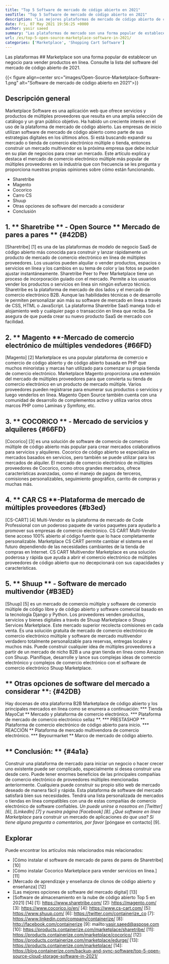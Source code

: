 ```yaml
---
title: "Top 5 Software de mercado de código abierto en 2021" 
seoTitle: "Top 5 Software de mercado de código abierto en 2021" 
description: "Las mejores plataformas de mercado de código abierto de comercio electrónico de comercio electrónico de comercio electrónico autohostado para construir tiendas en línea, que venden productos físicos y digitales." 
date: Fri, 07 May 2021 19:56:25 +0000
author: yasir saeed
summary: "Las plataformas de mercado son una forma popular de establecer un negocio para vender productos en línea. Consulte la lista del software del mercado de código abierto de 2021." 
url: /es/top-5-open-source-marketplace-software-in-2021/
categories: ['Marketplace', 'Shopping Cart Software']
---
```


Las plataformas ## Marketplace son una forma popular de establecer un negocio para vender productos en línea. Consulte la lista del software del mercado de código abierto de 2021.

{{< figure align=center src="images/Open-Source-Marketplace-Software-1.png" alt="Software de mercado de código abierto en 2021">}}


## **Descripción general**
Marketplace Software es una aplicación web que ofrece servicios y productos de múltiples proveedores que resulta en una amplia selección de catálogo y un gran público objetivo. Ha habido un creciente interés en el uso de la plataforma de mercado de código abierto. Las empresas de inicio utilizan software de mercado de código abierto como parte de sus estrategias digitales en los últimos años. Si está buscando expandir su mercado o tienda de comercio electrónico múltiple o tienda, entonces construir un mercado multivendor es la próxima empresa que debe incluir en su plan de negocios para crear un mercado.
Este artículo explica y destaca el mercado de comercio electrónico múltiple más popular de múltiples proveedores en la industria que con frecuencia se les pregunta y proporciona nuestras propias opiniones sobre cómo están funcionando.
  * Sharetribe
  * Magento
  * Cocorico
  * Carro CS
  * Shuup
  * Otras opciones de software del mercado a considerar
  * Conclusión

## 1. ** Sharetribe ** - Open Source ** Mercado de pares a pares ** {#42DB}
[Sharetribe] [1] es una de las plataformas de modelo de negocio SaaS de código abierto más conocida para construir y lanzar rápidamente un producto de mercado de comercio electrónico en línea de múltiples proveedores. Los usuarios pueden alquilar o vender productos, espacios o servicios en línea y los cambios en su tema de color y las fotos se pueden ajustar instantáneamente. Sharetribe Peer to Peer Marketplace tiene un proceso de incorporación guiado con el mercado. Permite a los usuarios vender los productos o servicios en línea sin ningún esfuerzo técnico. Sharetribe es la plataforma de mercado de dos lados y el mercado de comercio electrónico B2B.
Aunque las habilidades técnicas o de desarrollo le permiten personalizar aún más su software de mercado en línea a través de CSS, HTML o JavaScript. La plataforma Sharetribe SaaS maneja todo el alojamiento web y cualquier pago o transacción en línea que reciba. Se asegura de que pueda crear su nuevo producto SaaS de mercado con facilidad.

## 2. ** Magento **-Mercado de comercio electrónico de múltiples vendedores {#66FD}
[Magento] [2] Marketplace es una popular plataforma de comercio e comercio de código abierto y de código abierto basada en PHP que muchos minoristas y marcas han utilizado para comenzar su propia tienda de comercio electrónico. Marketplace Magento proporciona una extensión del mercado de múltiples proveedores para que convierta su tienda de comercio electrónico en un producto de mercado múltiple. Varios proveedores pueden registrarse para enumerar sus productos o servicios y luego venderlos en línea. Magento Open Source también cuenta con una comunidad de desarrollo de complementos activo y utiliza varios otros marcos PHP como Laminas y Symfony, etc.

## 3. ** COCORICO ** - Mercado de servicios y alquileres {#66FD}
[Cocorico] [3] es una solución de software de comercio de comercio múltiple de código abierto más popular para crear mercados colaborativos para servicios y alquileres. Cocorico de código abierto se especializa en mercados basados ​​en servicios, pero también se puede utilizar para los mercados de alquiler. El mercado de comercio electrónico de múltiples proveedores de Cocorico, como otros grandes mercados, ofrece características avanzadas, como el manejo de pagos de terceros, comisiones personalizables, seguimiento geográfico, carrito de compras y muchas más.

## 4. ** CAR CS **-Plataforma de mercado de múltiples proveedores {#b3ed}
[CS-CART] [4] Multi-Vendor es la plataforma de mercado de Code Professional con un poderoso paquete de varios paquetes para ayudarlo a promover sus empresas de comercio electrónico. CS CART Multi-Vendor tiene acceso 100% abierto al código fuente que lo hace completamente personalizable. Marketplace CS CART permite cambiar el sistema en el futuro dependiendo de las necesidades cambiantes de la tienda de compras en Internet. CS CART Multivendor Marketplace es una solución poderosa y rápida que ayuda a abrir el comercio electrónico de múltiples proveedores de código abierto que no decepcionará con sus capacidades y características.

## 5. ** Shuup ** - Software de mercado multivendor {#B3ED}
[Shuup] [5] es un mercado de comercio múltiple y software de comercio múltiple de código libre y de código abierto y software comercial basado en la tecnología Django y Python. Los proveedores venden productos, servicios y bienes digitales a través de Shuup Marketplace o Shuup Services Marketplace. Este mercado superior recolecta comisiones en cada venta. Es una solución gratuita de mercado de comercio electrónico de comercio electrónico múltiple y software de mercado multivendor verdadero totalmente personalizable para reservas, entregas locales y muchos más. Puede construir cualquier idea de múltiples proveedores a partir de un mercado de nicho B2B a una gran tienda en línea como Amazon con Shuup. Planifique, desarrolle y lance sus complejas ideas de comercio electrónico y complejos de comercio electrónico con el software de comercio electrónico Shuup Marketplace.

## ** Otras opciones de software del mercado a considerar **: {#42DB}
Hay docenas de otra plataforma B2B Marketplace de código abierto y los principales mercados en línea como se enumera a continuación:
  *** Tienda MayoCat ** Mercado y plataforma de comercio electrónico.
  *** Plataforma de mercado de comercio electrónico sellaz **.
  *** PRESTASHOP ** Plataforma de comercio electrónico de código abierto para inicio.
  *** REACCIÓN ** Plataforma de mercado multivendora de comercio electrónico.
  *** Beyourmarket ** Marco de mercado de código abierto.

## ** Conclusión: ** {#4a1a}
Construir una plataforma de mercado para iniciar un negocio o hacer crecer uno existente puede ser complicado, especialmente si desea construir una desde cero. Puede tener enormes beneficios de las principales compañías de comercio electrónico de proveedores múltiples mencionadas anteriormente. Cualquiera puede construir su propio sitio web de mercado deseado de manera fácil y rápida. Esta plataforma de software del mercado satisfará bien sus necesidades. Tendrá una lista personalizada de mercados o tiendas en línea compatibles con una de estas compañías de comercio electrónico de software confiables.
_Un puede unirse a nosotros en [Twitter] [6], [LinkedIn] [7] y nuestra página [Facebook] [8]. ¿Qué software en línea Marketplace_ para construir un mercado de aplicaciones _do que usa? Si tiene alguna pregunta o comentarios, por favor_ [póngase en contacto] [9].

## Explorar
Puede encontrar los artículos más relacionados más relacionados:
  * [Cómo instalar el software de mercado de pares de pares de Sharetribe] [10]
  * [Cómo instalar Cocorico Marketplace para vender servicios en línea.] [11]
  * [Mercado de aprendizaje y enseñanza de clonos de código abierto y enseñanza] [12]
  * [Las mejores opciones de software del mercado digital] [13]
  * [Software de almacenamiento en la nube de código abierto Top 5 en 2021] [14]
[1]: https://www.sharetribe.com/
[2]: https://magento.com/
[3]: https://www.cocorico.io/en/
[4]: https://www.cs-cart.com/
[5]: https://www.shuup.com/
[6]: https://twitter.com/containerize_co
[7]: https://www.linkedin.com/company/containerize/
[8]: http://facebook.com/containerize
[9]: mailto:yasir.saeed@aspose.com
[10]: https://products.containerize.com/marketplace/sharetribe/
[11]: https://products.containerize.com/marketplace/cocorico/
[12]: https://products.containerize.com/marketplace/edurge/
[13]: https://products.containerize.com/marketplace/
[14]: https://blog.containerize.com/backup-and-sync-software/top-5-open-source-cloud-storage-software-in-2021/

